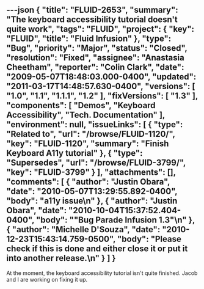 ---json
{
  "title": "FLUID-2653",
  "summary": "The keyboard accessibility tutorial doesn't quite work",
  "tags": "FLUID",
  "project": {
    "key": "FLUID",
    "title": "Fluid Infusion"
  },
  "type": "Bug",
  "priority": "Major",
  "status": "Closed",
  "resolution": "Fixed",
  "assignee": "Anastasia Cheetham",
  "reporter": "Colin Clark",
  "date": "2009-05-07T18:48:03.000-0400",
  "updated": "2011-03-17T14:48:57.630-0400",
  "versions": [
    "1.0",
    "1.1",
    "1.1.1",
    "1.2"
  ],
  "fixVersions": [
    "1.3"
  ],
  "components": [
    "Demos",
    "Keyboard Accessibility",
    "Tech. Documentation"
  ],
  "environment": null,
  "issueLinks": [
    {
      "type": "Related to",
      "url": "/browse/FLUID-1120/",
      "key": "FLUID-1120",
      "summary": "Finish Keyboard A11y tutorial"
    },
    {
      "type": "Supersedes",
      "url": "/browse/FLUID-3799/",
      "key": "FLUID-3799"
    }
  ],
  "attachments": [],
  "comments": [
    {
      "author": "Justin Obara",
      "date": "2010-05-07T13:29:55.892-0400",
      "body": "a11y issue\n"
    },
    {
      "author": "Justin Obara",
      "date": "2010-10-04T15:37:52.404-0400",
      "body": "\"Bug Parade Infusion 1.3\"\n"
    },
    {
      "author": "Michelle D'Souza",
      "date": "2010-12-23T15:43:14.759-0500",
      "body": "Please check if this is done and either close it or put it into another release.\n"
    }
  ]
}
---
At the moment, the keyboard accessibility tutorial isn't quite finished. Jacob and I are working on fixing it up.

        